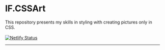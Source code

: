 # IF.CSSArt

This repository presents my skills in styling with creating pictures only in CSS.
<br /><br />
[![Netlify Status](https://api.netlify.com/api/v1/badges/00695a3a-d8ea-46e4-89d7-28b58fb583bc/deploy-status)](https://app.netlify.com/sites/if-furdzik-frontend/deploys)

---
